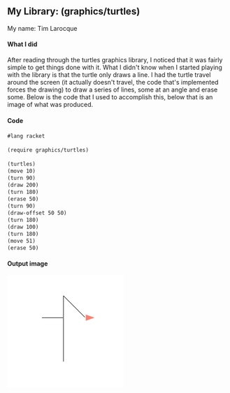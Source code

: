 ## My Library: (graphics/turtles)
My name: Tim Larocque

#### What I did

After reading through the turtles graphics library, I noticed that it was fairly
simple to get things done with it. What I didn't know when I started playing
with the library is that the turtle only draws a line. I had the turtle travel
around the screen (it actually doesn't travel, the code that's implemented
forces the drawing) to draw a series of lines, some at an angle and erase some.
Below is the code that I used to accomplish this, below that is an image of
what was produced.

#### Code
```racket
#lang racket

(require graphics/turtles)

(turtles)
(move 10)
(turn 90)
(draw 200)
(turn 180)
(erase 50)
(turn 90)
(draw-offset 50 50)
(turn 180)
(draw 100)
(turn 180)
(move 51)
(erase 50)
```

#### Output image
![output](/output.png?raw=true "output")
